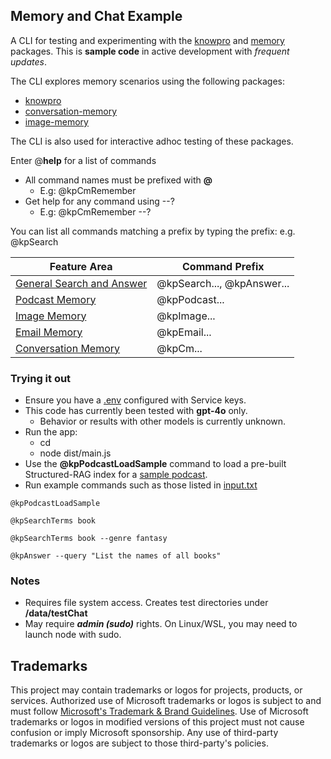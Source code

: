 ## Memory and Chat Example

A CLI for testing and experimenting with the [knowpro](../../packages/knowPro/README.md) and [memory](../../packages/memory/README.md) packages. This is **sample code** in active development with _frequent updates_.

The CLI explores memory scenarios using the following packages:

- [knowpro](../../packages/knowPro/README.md)
- [conversation-memory](../../packages/memory/conversation)
- [image-memory](../../packages/memory/image)

The CLI is also used for interactive adhoc testing of these packages.

Enter @**help** for a list of commands

- All command names must be prefixed with **@**
  - E.g: @kpCmRemember
- Get help for any command using --?
  - E.g: @kpCmRemember --?

You can list all commands matching a prefix by typing the prefix: e.g. @kpSearch

| Feature Area                                               | Command Prefix             |
| ---------------------------------------------------------- | -------------------------- |
| [General Search and Answer](./src/memory/knowproMemory.ts) | @kpSearch..., @kpAnswer... |
| [Podcast Memory](./src/memory/knowproPodcast.ts)           | @kpPodcast...              |
| [Image Memory](./src/memory/knowproImage.ts)               | @kpImage...                |
| [Email Memory](./src/memory/knowproEmail.ts)               | @kpEmail...                |
| [Conversation Memory](./src/memory/knowproConversation.ts) | @kpCm...                   |

### Trying it out

- Ensure you have a [.env](../../README.md#service-keys) configured with Service keys.
- This code has currently been tested with **gpt-4o** only.
  - Behavior or results with other models is currently unknown.
- Run the app:
  - cd <app directory>
  - node dist/main.js
- Use the **@kpPodcastLoadSample** command to load a pre-built Structured-RAG index for a [sample podcast](../../packages/knowPro/test/data/Episode_53_AdrianTchaikovsky.txt).
- Run example commands such as those listed in [input.txt](./src/memory/input.txt)

```
@kpPodcastLoadSample

@kpSearchTerms book

@kpSearchTerms book --genre fantasy

@kpAnswer --query "List the names of all books"
```

### Notes

- Requires file system access. Creates test directories under **/data/testChat**
- May require **_admin (sudo)_** rights. On Linux/WSL, you may need to launch node with sudo.

## Trademarks

This project may contain trademarks or logos for projects, products, or services. Authorized use of Microsoft
trademarks or logos is subject to and must follow
[Microsoft's Trademark & Brand Guidelines](https://www.microsoft.com/en-us/legal/intellectualproperty/trademarks/usage/general).
Use of Microsoft trademarks or logos in modified versions of this project must not cause confusion or imply Microsoft sponsorship.
Any use of third-party trademarks or logos are subject to those third-party's policies.
